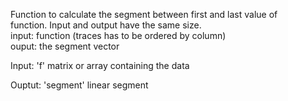   Function to calculate the segment between first and last value of   
  function. Input and output have the same size.     
  input: function (traces has to be ordered by column)   
  ouput: the segment vector   
    
  Input:    'f' matrix or array containing the data   
          
  Ouptut:   'segment' linear segment    
